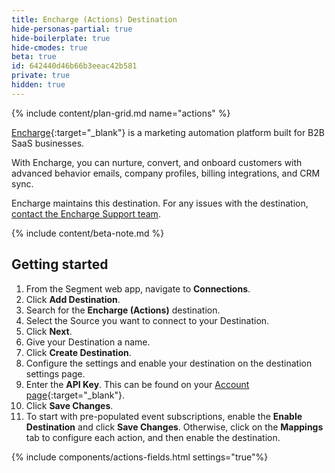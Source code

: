```yaml
---
title: Encharge (Actions) Destination
hide-personas-partial: true
hide-boilerplate: true
hide-cmodes: true
beta: true
id: 642440d46b66b3eeac42b581
private: true 
hidden: true
---
```

{% include content/plan-grid.md name="actions" %}

[Encharge](https://encharge.io/){:target="_blank"} is a marketing automation platform built for B2B SaaS businesses.

With Encharge, you can nurture, convert, and onboard customers with advanced behavior emails, company profiles, billing integrations, and CRM sync. 

Encharge maintains this destination. For any issues with the destination, [contact the Encharge Support team](mailto:support@encharge.io).

{% include content/beta-note.md %}

## Getting started

1. From the Segment web app, navigate to **Connections**.
2. Click **Add Destination**.
3. Search for the **Encharge (Actions)** destination.
4. Select the Source you want to connect to your Destination.
5. Click **Next**.
6. Give your Destination a name.
7. Click **Create Destination**.
8. Configure the settings and enable your destination on the destination settings page.
9. Enter the **API Key**. This can be found on your [Account page](https://app.encharge.io/settings/api-keys){:target="_blank"}.
10. Click **Save Changes**.
11. To start with pre-populated event subscriptions, enable the **Enable Destination** and click **Save Changes**. Otherwise, click on the **Mappings** tab to configure each action, and then enable the destination.

{% include components/actions-fields.html settings="true"%}

